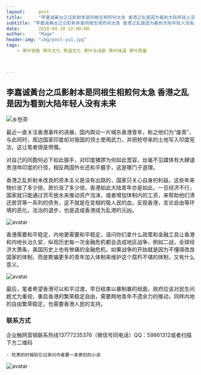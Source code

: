 ```yaml
---
layout:     post
title:      "李嘉诚黃台之瓜影射本是同根生相煎何太急 香港之乱是因为看到大陆年轻人没有未来"
subtitle: "李嘉诚黃台之瓜影射本是同根生相煎何太急 香港之乱是因为看到大陆年轻人没有未来"
date:       2018-04-10 12:00:00
author:     "Mage"
header-img: "img/post-yu1.jpg"
tags:
    - 茶叶销售 茶叶文化 茶道文化 茶叶与诗歌 茶叶味道 茶叶质量 



---
```


## 李嘉诚黃台之瓜影射本是同根生相煎何太急 香港之乱是因为看到大陆年轻人没有未来

![乡愁茶](https://ruanwenku.com/img/webwxgetmsgimg.jpg
 "乡愁茶")

最近一直关注香港事件的进展，国内舆论一片喊杀香港青年，称之他们为“废青”，与此同时，周边国家印度却对我国的领土使用武力，并把抢夺来的土地写入印度宪法，这让笔者很是愤慨。

对自己的同胞何必下如此狠手，对印度猪猡为何如此宽容，丝毫不见媒体有大肆谴责渲哗印度的行径，相反两国外长还和平握手，这是哪门子道理。

香港之乱折射未改良的资本主义是没有出路的，国家只关心自身的利益，这些年来物价涨了多少倍，房价涨了多少倍，香港如此大陆青年亦是如此，一旦经济不行，国家就只能通过货币放水来推动资产泡沫，或者增加体制内的工资，来帮助他们清还房贷等一系列的债务，这不就是在变相的吸人民的血，反观香港，言论自由等环境的恶化，法治的退步，也是造成香港成为乱港的元凶。

![avatar](https://ruanwenku.com/img/xiangchou.jpg)

香港需要和平稳定，内地更需要和平稳定，请问你们拿什么政策和金融工具让香港和内地长治久安，纵观历史每一次金融危机都会造成地区战争，例如二战，全球经济大萧条，美国历史上也有惨痛的金融危机，如果战争的开始就是因为不懂得改良国家的体制，而是欺骗更多的青年加入体制来维护这个腐朽不堪的体制，又有什么意义。

![avatar](https://ruanwenku.com/img/xiangchou.jpg)

最后，笔者希望香港可以和平过渡，早日结束以暴制暴的局面，政府应该对民生问题尤为重视，重启香港的繁荣稳定自由，需要两地青年不遗余力的推动，同样内地的自由繁荣稳定，也需要香港人民的支持。

### 联系方式

企业触网营销联系热线13777235376（微信号同电话）QQ：59861312或者扫描下方二维码

    - 吃茶的时候别忘记来问作者要一本原创的小说

![avatar](https://kanunu8.org/img/avatar-hux.jpg)
